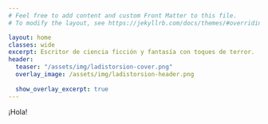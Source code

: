 ```yaml
---
# Feel free to add content and custom Front Matter to this file.
# To modify the layout, see https://jekyllrb.com/docs/themes/#overriding-theme-defaults

layout: home
classes: wide
excerpt: Escritor de ciencia ficción y fantasía con toques de terror.
header:
  teaser: "/assets/img/ladistorsion-cover.png"
  overlay_image: /assets/img/ladistorsion-header.png
  
  show_overlay_excerpt: true
---
```


¡Hola!